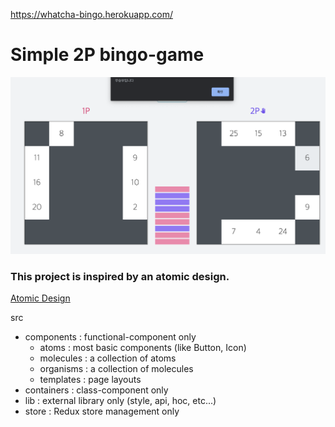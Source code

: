 https://whatcha-bingo.herokuapp.com/

# Simple 2P bingo-game

![intro](./src/static/intro.png)

### This project is inspired by an atomic design.

[Atomic Design](https://arc.js.org)

src

- components : functional-component only
  - atoms : most basic components (like Button, Icon)
  - molecules : a collection of atoms
  - organisms : a collection of molecules
  - templates : page layouts
- containers : class-component only
- lib : external library only (style, api, hoc, etc...)
- store : Redux store management only
